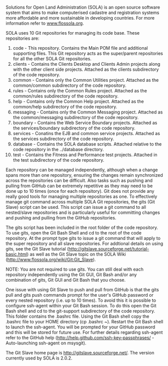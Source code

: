 Solutions for Open Land Administration (SOLA) is an open source software system that aims to make computerised cadastre and
registration systems more affordable and more sustainable in developing countries. For more information refer to www.flossola.org. 

SOLA uses 10 Git repositories for managing its code base. These repositories are:

1) code      - This repository. Contains the Main POM file and additional supporting files. This Git repository acts as the super/parent repositories for all the other SOLA Git repositories. 
2) clients   - Contains the Clients Desktop and Clients Admin projects along with the other client side projects. Attached as the clients subdirectory of the code repository. 
3) common    - Contains only the Common Utilities project. Attached as the common/common subdirectory of the code repository. 
4) rules     - Contains only the Common Rules project. Attached as the common/rules subdirectory of the code repository. 
5) help      - Contains only the Common Help project. Attached as the common/help subdirectory of the code repository. 
6) messaging - Contains only the Common Messaging project. Attached as the common/messaging subdirectory of the code repository. 
7) boundary  - Contains the Web Service Boundary projects. Attached as the services/boundary subdirectory of the code repository. 
8) services  - Conatins the EJB and common service projects. Attached as the services subdirectory of the code repository.
9) database  - Contains the SOLA database scripts. Attached relative to the code repository in the ../database directory.
10) test     - Contains the Fitness and Performance test projects. Attached in the test subdirectory of the code repository. 

Each repository can be managed independently, although when a change spans more than one repository, ensuring the changes remain synchronized across the repositories can be difficult. Also tasks such as pushing and pulling from GitHub can be extremely repetitive as they may need to be done up to 10 times (once for each repository). Git does not provide any really good tools for managing multiple repositories as one. To effectively manage git command across multiple SOLA Git repositories, the gits (Git Slave) script can be used. This script can issue a git command to all nested/slave repositories and is particularly useful for committing changes and pushing and pulling from the GitHub repositories. 

The gits script has been included in the root folder of the code repository. To use gits, open the Git Bash Shell and cd to the root of the code repository. At the prompt type gits <any git command> to issue a git command that will apply to the super repository and all slave repositories. For addtional details on using gits, see the Git Slave tutorial (http://gitslave.sourceforge.net/tutorial-basic.html) as well as the Git Slave topic on the SOLA Wiki 
(http://www.flossola.org/wiki/Git:Git_Slave).

NOTE: You are not required to use gits. You can still deal with each repository independently using the Git GUI, Git Bash and/or any combination of gits, Git GUI and Git Bash that you choose. 

One issue with using Git Slave to push and pull from GitHub is that the gits pull and gits push commands prompt for the user's GitHub password or every nested repository (i.e. up to 10 times). To avoid this it is possible to configure ssh-agent within your Git Bash session. To do this open the Git Bash shell and cd to the git-support subdirectory of the code repository. This folder contains the .bashrc file. Using the Git Bash shell copy the .bashrc file to your HOME directory (cp .bashrc ~). Restart the Git Bash shell to launch the ssh-agent. You will be prompted for your GitHub password and this will be stored for future use. For further details regarding ssh-agent refer to the GitHub help (http://help.github.com/ssh-key-passphrases/ - Auto-launching ssh-agent on msysgit). 

The Git Slave home page is http://gitslave.sourceforge.net/. The version currently used by SOLA is 2.0.2. 		   
			  
